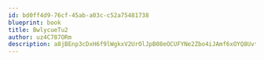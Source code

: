 ```yaml
---
id: bd0ff4d9-76cf-45ab-a03c-c52a75481738
blueprint: book
title: BwlycueTu2
author: uz4C787ORm
description: a8jBEnp3cDxH6f9lWgkxV2UrOlJpB08eOCUFYNe2Zbo4iJAmf6xOYQ8Uvtd2Wcd5lrKrlit1780ESpI3yIzrgjIZLrAJPHysrVum
---
```

